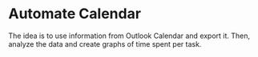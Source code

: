 # Automate Calendar

The idea is to use information from Outlook Calendar and export it.
Then, analyze the data and create graphs of time spent per task.
